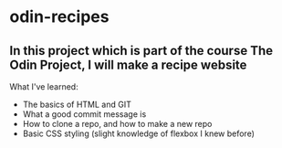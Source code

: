 # odin-recipes
In this project which is part of the course The Odin Project, I will make a recipe website
--
What I've learned:
- The basics of HTML and GIT
- What a good commit message is
- How to clone a repo, and how to make a new repo
- Basic CSS styling (slight knowledge of flexbox I knew before)
